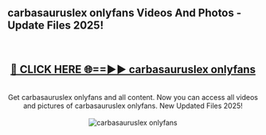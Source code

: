 <h2>carbasauruslex onlyfans Videos And Photos - Update Files 2025!</h2>
<br>
<div align="center">
<h2><a href="https://linkcuts.com/hfmhzwbr" rel="nofollow">🔴 CLICK HERE 🌐==►► carbasauruslex onlyfans</a></h2>
<br>
Get carbasauruslex onlyfans and all content. Now you can access all videos and pictures of carbasauruslex onlyfans. New Updated Files 2025!
<br>
<br>
<a href="https://linkcuts.com/hfmhzwbr" rel="nofollow" data-target="animated-image.originalLink"><img src="https://i.ibb.co.com/WyWwxjT/player-gif2.gif" alt="carbasauruslex onlyfans" style="max-width: 100%; display: inline-block;" data-target="animated-image.originalImage"></a>
</div>
<br>